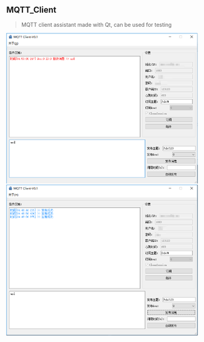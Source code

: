 ## MQTT_Client

> MQTT client assistant made with Qt, can be used for testing

![receive.png](screenshot/receive.png)
![send.png](screenshot/send.png)


